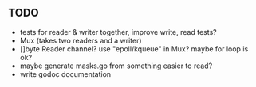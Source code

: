 TODO
----
- tests for reader & writer together, improve write, read tests?
- Mux (takes two readers and a writer)
- []byte Reader channel?  use "epoll/kqueue" in Mux? maybe for loop is
  ok?
- maybe generate masks.go from something easier to read?
- write godoc documentation
